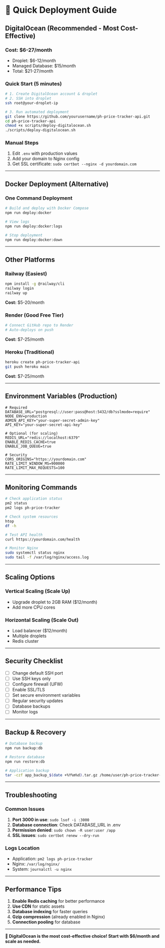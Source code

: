 # 🚀 Quick Deployment Guide

## **DigitalOcean (Recommended - Most Cost-Effective)**

### **Cost: $6-27/month**
- Droplet: $6-12/month
- Managed Database: $15/month
- Total: $21-27/month

### **Quick Start (5 minutes)**
```bash
# 1. Create DigitalOcean account & droplet
# 2. SSH into droplet
ssh root@your-droplet-ip

# 3. Run automated deployment
git clone https://github.com/yourusername/ph-price-tracker-api.git
cd ph-price-tracker-api
chmod +x scripts/deploy-digitalocean.sh
./scripts/deploy-digitalocean.sh
```

### **Manual Steps**
1. Edit `.env` with production values
2. Add your domain to Nginx config
3. Get SSL certificate: `sudo certbot --nginx -d yourdomain.com`

---

## **Docker Deployment (Alternative)**

### **One Command Deployment**
```bash
# Build and deploy with Docker Compose
npm run deploy:docker

# View logs
npm run deploy:docker:logs

# Stop deployment
npm run deploy:docker:down
```

---

## **Other Platforms**

### **Railway (Easiest)**
```bash
npm install -g @railway/cli
railway login
railway up
```
**Cost:** $5-20/month

### **Render (Good Free Tier)**
```bash
# Connect GitHub repo to Render
# Auto-deploys on push
```
**Cost:** $7-25/month

### **Heroku (Traditional)**
```bash
heroku create ph-price-tracker-api
git push heroku main
```
**Cost:** $7-25/month

---

## **Environment Variables (Production)**

```env
# Required
DATABASE_URL="postgresql://user:pass@host:5432/db?sslmode=require"
NODE_ENV=production
ADMIN_API_KEY="your-super-secret-admin-key"
API_KEY="your-super-secret-api-key"

# Optional (for scaling)
REDIS_URL="redis://localhost:6379"
ENABLE_REDIS_CACHE=true
ENABLE_JOB_QUEUE=true

# Security
CORS_ORIGINS="https://yourdomain.com"
RATE_LIMIT_WINDOW_MS=900000
RATE_LIMIT_MAX_REQUESTS=100
```

---

## **Monitoring Commands**

```bash
# Check application status
pm2 status
pm2 logs ph-price-tracker

# Check system resources
htop
df -h

# Test API health
curl https://yourdomain.com/health

# Monitor Nginx
sudo systemctl status nginx
sudo tail -f /var/log/nginx/access.log
```

---

## **Scaling Options**

### **Vertical Scaling (Scale Up)**
- Upgrade droplet to 2GB RAM ($12/month)
- Add more CPU cores

### **Horizontal Scaling (Scale Out)**
- Load balancer ($12/month)
- Multiple droplets
- Redis cluster

---

## **Security Checklist**

- [ ] Change default SSH port
- [ ] Use SSH keys only
- [ ] Configure firewall (UFW)
- [ ] Enable SSL/TLS
- [ ] Set secure environment variables
- [ ] Regular security updates
- [ ] Database backups
- [ ] Monitor logs

---

## **Backup & Recovery**

```bash
# Database backup
npm run backup:db

# Restore database
npm run restore:db

# Application backup
tar -czf app_backup_$(date +%Y%m%d).tar.gz /home/user/ph-price-tracker-api
```

---

## **Troubleshooting**

### **Common Issues**
1. **Port 3000 in use**: `sudo lsof -i :3000`
2. **Database connection**: Check DATABASE_URL in .env
3. **Permission denied**: `sudo chown -R user:user /app`
4. **SSL issues**: `sudo certbot renew --dry-run`

### **Logs Location**
- Application: `pm2 logs ph-price-tracker`
- Nginx: `/var/log/nginx/`
- System: `journalctl -u nginx`

---

## **Performance Tips**

1. **Enable Redis caching** for better performance
2. **Use CDN** for static assets
3. **Database indexing** for faster queries
4. **Gzip compression** (already enabled in Nginx)
5. **Connection pooling** for database

---

**🎯 DigitalOcean is the most cost-effective choice! Start with $6/month and scale as needed.** 